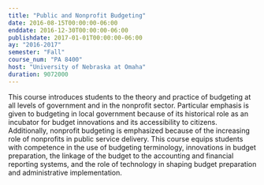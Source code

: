 ```yaml
---
title: "Public and Nonprofit Budgeting"
date: 2016-08-15T00:00:00-06:00
enddate: 2016-12-30T00:00:00-06:00
publishdate: 2017-01-01T00:00:00-06:00
ay: "2016-2017"
semester: "Fall"
course_num: "PA 8400"
host: "University of Nebraska at Omaha"
duration: 9072000
---
```


This course introduces students to the theory and practice of budgeting at all levels of government and in
the nonprofit sector. Particular emphasis is given to budgeting in local government because of its historical
role as an incubator for budget innovations and its accessibility to citizens. Additionally, nonprofit
budgeting is emphasized because of the increasing role of nonprofits in public service delivery. This course
equips students with competence in the use of budgeting terminology, innovations in budget preparation,
the linkage of the budget to the accounting and financial reporting systems, and the role of technology in
shaping budget preparation and administrative implementation.
